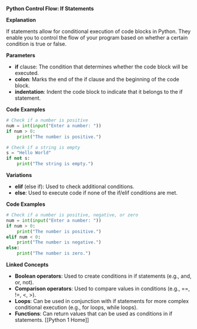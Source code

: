 **Python Control Flow: If Statements**

**Explanation**

If statements allow for conditional execution of code blocks in Python. They enable you to control the flow of your program based on whether a certain condition is true or false.

**Parameters**

- **if** clause: The condition that determines whether the code block will be executed.
- **colon**: Marks the end of the if clause and the beginning of the code block.
- **indentation**: Indent the code block to indicate that it belongs to the if statement.

**Code Examples**

```python
# Check if a number is positive
num = int(input("Enter a number: "))
if num > 0:
    print("The number is positive.")

# Check if a string is empty
s = "Hello World"
if not s:
    print("The string is empty.")
```

**Variations**

- **elif** (else if): Used to check additional conditions.
- **else**: Used to execute code if none of the if/elif conditions are met.

**Code Examples**

```python
# Check if a number is positive, negative, or zero
num = int(input("Enter a number: "))
if num > 0:
    print("The number is positive.")
elif num < 0:
    print("The number is negative.")
else:
    print("The number is zero.")
```

**Linked Concepts**

- **Boolean operators**: Used to create conditions in if statements (e.g., and, or, not).
- **Comparison operators**: Used to compare values in conditions (e.g., ==, !=, <, >).
- **Loops**: Can be used in conjunction with if statements for more complex conditional execution (e.g., for loops, while loops).
- **Functions**: Can return values that can be used as conditions in if statements.
[[Python 1 Home]]